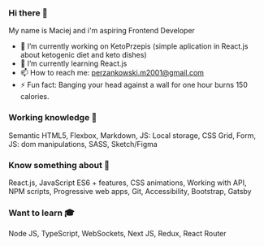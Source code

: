### Hi there 👋 
My name is Maciej and i'm aspiring Frontend Developer



- 🔭 I’m currently working on KetoPrzepis (simple aplication in React.js about ketogenic diet and keto dishes)
- 🌱 I’m currently learning React.js 
- 📫 How to reach me: perzankowski.m2001@gmail.com
- ⚡ Fun fact: Banging your head against a wall for one hour burns 150 calories.



### Working knowledge 💪

Semantic HTML5, Flexbox, Markdown, JS: Local storage, CSS Grid, Form, JS: dom manipulations, SASS, Sketch/Figma

### Know something about 🤔

React.js, JavaScript ES6 + features, CSS animations, Working with API, NPM scripts, Progressive web apps, Git, Accessibility, Bootstrap, Gatsby

### Want to learn 🎓

Node JS, TypeScript, WebSockets, Next JS, Redux, React Router












